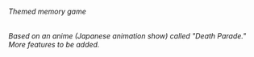 ###### Themed memory game
###### Based on an anime (Japanese animation show) called "Death Parade." More features to be added.